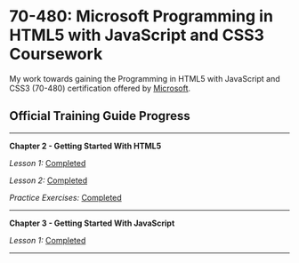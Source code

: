 70-480: Microsoft Programming in HTML5 with JavaScript and CSS3 Coursework
==========================================================================

My work towards gaining the Programming in HTML5 with JavaScript and CSS3 (70-480) certification offered by [Microsoft](https://www.microsoft.com/learning/en-gb/exam-70-480.aspx).


Official Training Guide Progress
--------------------------------
---

**Chapter 2 - Getting Started With HTML5**

*Lesson 1:* [Completed](https://github.com/jacobwarduk/70-480-microsoft-html5-javascript-css3-coursework/blob/master/Chapter%202/lesson-1.html)

*Lesson 2:* [Completed](https://github.com/jacobwarduk/70-480-microsoft-html5-javascript-css3-coursework/blob/master/Chapter%202/lesson-2.html)

*Practice Exercises:* [Completed](https://github.com/jacobwarduk/70-480-microsoft-html5-javascript-css3-coursework/tree/master/Chapter%202/ContosoWebSite)


---

**Chapter 3 - Getting Started With JavaScript**

*Lesson 1:*
[Completed](https://github.com/jacobwarduk/70-480-microsoft-html5-javascript-css3-coursework/blob/master/Chapter%203/lesson-1.html)





---
